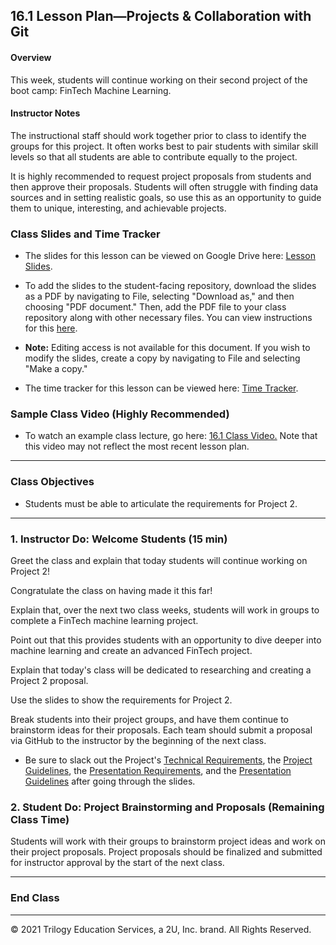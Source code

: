 ## 16.1 Lesson Plan—Projects & Collaboration with Git

#### Overview

This week, students will continue working on their second project of the boot camp: FinTech Machine Learning.

#### Instructor Notes

The instructional staff should work together prior to class to identify the groups for this project. It often works best to pair students with similar skill levels so that all students are able to contribute equally to the project.

It is highly recommended to request project proposals from students and then approve their proposals. Students will often struggle with finding data sources and in setting realistic goals, so use this as an opportunity to guide them to unique, interesting, and achievable projects.

### Class Slides and Time Tracker

* The slides for this lesson can be viewed on Google Drive here: [Lesson Slides](https://docs.google.com/presentation/d/1Sh0bdCw7eP0Xhd6Bw0gFp-Jt4wYdwWyUiqGBUkFdd68/edit?usp=sharing).

* To add the slides to the student-facing repository, download the slides as a PDF by navigating to File, selecting "Download as," and then choosing "PDF document." Then, add the PDF file to your class repository along with other necessary files. You can view instructions for this [here](https://docs.google.com/document/d/1XM90c4s9XjwZHjdUlwEMcv2iXcO_yRGx5p2iLZ3BGNI/edit?usp=sharing).

* **Note:** Editing access is not available for this document. If you wish to modify the slides, create a copy by navigating to File and selecting "Make a copy."

* The time tracker for this lesson can be viewed here: [Time Tracker](TimeTracker.xlsx).

### Sample Class Video (Highly Recommended)

* To watch an example class lecture, go here: [16.1 Class Video.](https://codingbootcamp.hosted.panopto.com/Panopto/Pages/Viewer.aspx?id=500cf497-3427-4ff5-ad41-ab1001881742) Note that this video may not reflect the most recent lesson plan.

---

### Class Objectives

* Students must be able to articulate the requirements for Project 2.

---

### 1. Instructor Do: Welcome Students (15 min)

Greet the class and explain that today students will continue working on Project 2!

Congratulate the class on having made it this far!

Explain that, over the next two class weeks, students will work in groups to complete a FinTech machine learning project.

Point out that this provides students with an opportunity to dive deeper into machine learning and create an advanced FinTech project.

Explain that today's class will be dedicated to researching and creating a Project 2 proposal.

Use the slides to show the requirements for Project 2.

Break students into their project groups, and have them continue to brainstorm ideas for their proposals. Each team should submit a proposal via GitHub to the instructor by the beginning of the next class.

* Be sure to slack out the Project's [Technical Requirements](../../../03-Projects/Project-02/TechnicalRequirements.md), the [Project Guidelines](../../../03-Projects/Project-02/ProjectGuidelines.md), the [Presentation Requirements](../../../03-Projects/Project-02/PresentationRequirements.md), and the [Presentation Guidelines](../../../03-Projects/Project-02/PresentationGuidelines.md) after going through the slides.

### 2. Student Do: Project Brainstorming and Proposals (Remaining Class Time)

Students will work with their groups to brainstorm project ideas and work on their project proposals. Project proposals should be finalized and submitted for instructor approval by the start of the next class.

---

### End Class

---

© 2021 Trilogy Education Services, a 2U, Inc. brand. All Rights Reserved.

